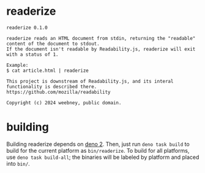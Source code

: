 # readerize

```
readerize 0.1.0

readerize reads an HTML document from stdin, returning the "readable" content of the document to stdout.
If the document isn't readable by Readability.js, readerize will exit with a status of 1.

Example:
$ cat article.html | readerize

This project is downstream of Readability.js, and its interal functionality is described there.
https://github.com/mozilla/readability

Copyright (c) 2024 weebney, public domain.
```

# building

Building readerize depends on [deno 2](https://deno.com/). Then, just run `deno task build` to build for the current platform as `bin/readerize`.
To build for all platforms, use `deno task build-all`; the binaries will be labeled by platform and placed into `bin/`.
